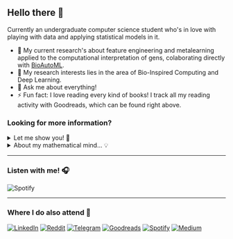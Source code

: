 ## Hello there 👋

Currently an undergraduate computer science student who's in love with playing with data and applying statistical models in it.

- 🌱 My current research's about feature engineering and metalearning applied to the computational interpretation of gens, colaborating directly with [BioAutoML](https://github.com/Bonidia/BioAutoML).
- 📖 My research interests lies in the area of Bio-Inspired Computing and Deep Learning.
- 💬 Ask me about everything!
- ⚡ Fun fact: I love reading every kind of books! I track all my reading activity with Goodreads, which can be found right above.

### Looking for more information?
<details>
  <summary>
    Let me show you! 👀
  </summary>

#### Had worked with
![C](https://img.shields.io/badge/c-%2300599C.svg?style=for-the-badge&logo=c&logoColor=white) 
![C++](https://img.shields.io/badge/c++-%2300599C.svg?style=for-the-badge&logo=c%2B%2B&logoColor=white) 
![Java](https://img.shields.io/badge/java-%23ED8B00.svg?style=for-the-badge&logo=java&logoColor=white)
![LaTeX](https://img.shields.io/badge/latex-%23008080.svg?style=for-the-badge&logo=latex&logoColor=white) 
![Python](https://img.shields.io/badge/python-3670A0?style=for-the-badge&logo=python&logoColor=ffdd54) 
![R](https://img.shields.io/badge/r-%23276DC3.svg?style=for-the-badge&logo=r&logoColor=white) 
![Rust](https://img.shields.io/badge/rust-%23000000.svg?style=for-the-badge&logo=rust&logoColor=white)

  ![Metrics](https://metrics.lecoq.io/natan-dot-com?template=classic&languages=1&languages.colors=github&languages.threshold=0%25&config.timezone=America%2FSao_Paulo&config.animated=true)
</details>

<details>
  <summary>
    About my mathematical mind... 💡
  </summary>

#### Besides I'm not undergraduating in Mathematics, I still study maths as a hobby.

I used to love maths since when I was in High School. After getting into university I could say I met up what **real** maths is and then my interest in it just grew up! Almost all of my study moments in maths happen outside the university and I think it's doing really good for academic pourposes.

I could also point some of the areas I'm most interested in:
- General Statistics and Probability
- Discrete Mathematics and Graph Theory
- Abstract and Linear Algebra


It's certainly the science field which gets me excited the most. :)

</details>

---

### Listen with me! 🎧
![Spotify](https://novatorem-eosin-delta.vercel.app/api/spotify)

---

### Where I do also attend 💬
[![LinkedIn](https://img.shields.io/badge/linkedin-%230077B5.svg?style=for-the-badge&logo=linkedin&logoColor=white)](https://www.linkedin.com/in/natan-sanches-0b79961bb/) [![Reddit](https://img.shields.io/badge/Reddit-FF4500?style=for-the-badge&logo=reddit&logoColor=white)](https://www.reddit.com/user/PointlessAza) [![Telegram](https://img.shields.io/badge/Telegram-2CA5E0?style=for-the-badge&logo=telegram&logoColor=white)](https://t.me/Natansh) [![Goodreads](https://img.shields.io/badge/Goodreads-%23AC6E2F.svg?style=for-the-badge&logo=goodreads&logoColor=white)](https://www.goodreads.com/user/show/127088506-natan) [![Spotify](https://img.shields.io/badge/Spotify-1ED760?style=for-the-badge&logo=spotify&logoColor=white)](https://open.spotify.com/user/p84rppfqm6cyn6phuxc3p41w7?si=9d8fbf186a8f434e) [![Medium](https://img.shields.io/badge/Medium-12100E?style=for-the-badge&logo=medium&logoColor=white)](https://natan-dot-com.medium.com/)

<!--
**natan-dot-com/natan-dot-com** is a ✨ _special_ ✨ repository because its `README.md` (this file) appears on your GitHub profile.
